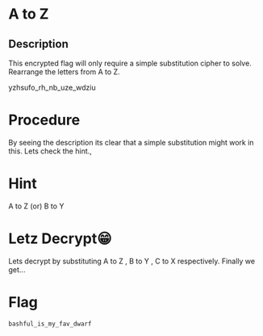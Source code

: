 # A to Z 

## Description 

This encrypted flag will only require a simple substitution cipher to solve. Rearrange the letters from A to Z.

yzhsufo_rh_nb_uze_wdziu

# Procedure

By seeing the description its clear that a simple substitution might work in this. Lets check the hint.,

# Hint 

A to Z (or) B to Y 

# Letz Decrypt😁

Lets decrypt by substituting A to Z , B to Y , C to X respectively. Finally we get...

# Flag 

```
bashful_is_my_fav_dwarf
```
